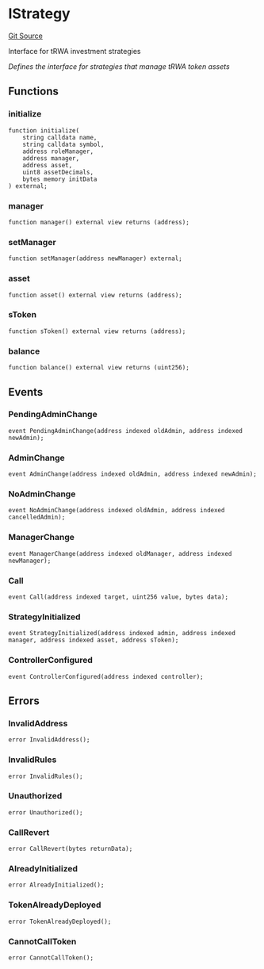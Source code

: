 # IStrategy
[Git Source](https://github.com/SovaNetwork/fountfi/blob/58164582109e1a7de75ddd7e30bfe628ac79d7fd/src/strategy/IStrategy.sol)

Interface for tRWA investment strategies

*Defines the interface for strategies that manage tRWA token assets*


## Functions
### initialize


```solidity
function initialize(
    string calldata name,
    string calldata symbol,
    address roleManager,
    address manager,
    address asset,
    uint8 assetDecimals,
    bytes memory initData
) external;
```

### manager


```solidity
function manager() external view returns (address);
```

### setManager


```solidity
function setManager(address newManager) external;
```

### asset


```solidity
function asset() external view returns (address);
```

### sToken


```solidity
function sToken() external view returns (address);
```

### balance


```solidity
function balance() external view returns (uint256);
```

## Events
### PendingAdminChange

```solidity
event PendingAdminChange(address indexed oldAdmin, address indexed newAdmin);
```

### AdminChange

```solidity
event AdminChange(address indexed oldAdmin, address indexed newAdmin);
```

### NoAdminChange

```solidity
event NoAdminChange(address indexed oldAdmin, address indexed cancelledAdmin);
```

### ManagerChange

```solidity
event ManagerChange(address indexed oldManager, address indexed newManager);
```

### Call

```solidity
event Call(address indexed target, uint256 value, bytes data);
```

### StrategyInitialized

```solidity
event StrategyInitialized(address indexed admin, address indexed manager, address indexed asset, address sToken);
```

### ControllerConfigured

```solidity
event ControllerConfigured(address indexed controller);
```

## Errors
### InvalidAddress

```solidity
error InvalidAddress();
```

### InvalidRules

```solidity
error InvalidRules();
```

### Unauthorized

```solidity
error Unauthorized();
```

### CallRevert

```solidity
error CallRevert(bytes returnData);
```

### AlreadyInitialized

```solidity
error AlreadyInitialized();
```

### TokenAlreadyDeployed

```solidity
error TokenAlreadyDeployed();
```

### CannotCallToken

```solidity
error CannotCallToken();
```

